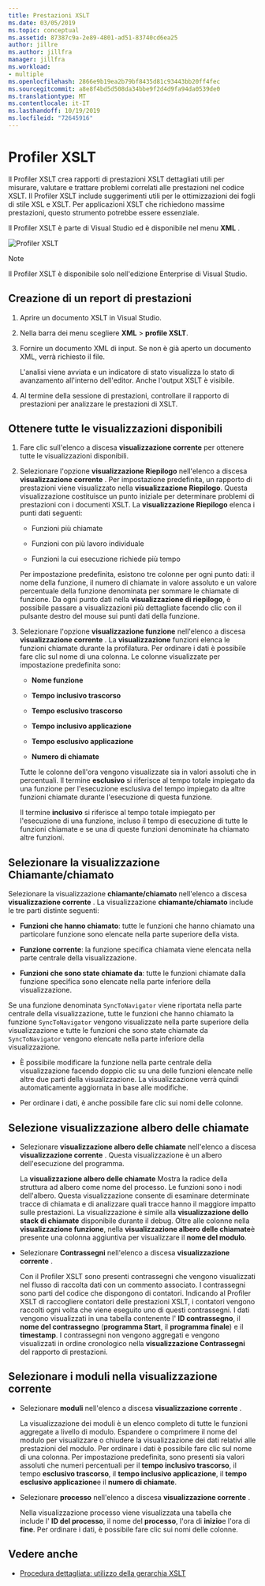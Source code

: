 ```yaml
---
title: Prestazioni XSLT
ms.date: 03/05/2019
ms.topic: conceptual
ms.assetid: 87387c9a-2e89-4801-ad51-83740cd6ea25
author: jillre
ms.author: jillfra
manager: jillfra
ms.workload:
- multiple
ms.openlocfilehash: 2866e9b19ea2b79bf8435d81c93443bb20ff4fec
ms.sourcegitcommit: a8e8f4bd5d508da34bbe9f2d4d9fa94da0539de0
ms.translationtype: MT
ms.contentlocale: it-IT
ms.lasthandoff: 10/19/2019
ms.locfileid: "72645916"
---
```

# <a name="the-xslt-profiler"></a>Profiler XSLT

Il Profiler XSLT crea rapporti di prestazioni XSLT dettagliati utili per misurare, valutare e trattare problemi correlati alle prestazioni nel codice XSLT. Il Profiler XSLT include suggerimenti utili per le ottimizzazioni dei fogli di stile XSL e XSLT. Per applicazioni XSLT che richiedono massime prestazioni, questo strumento potrebbe essere essenziale.

Il Profiler XSLT è parte di Visual Studio ed è disponibile nel menu **XML** .

![Profiler XSLT](../xml-tools/media/profile-xslt-menu.png)

> [!NOTE]
> Il Profiler XSLT è disponibile solo nell'edizione Enterprise di Visual Studio.

## <a name="create-a-performance-report"></a>Creazione di un report di prestazioni

1. Aprire un documento XSLT in Visual Studio.

2. Nella barra dei menu scegliere **XML**  > **profile XSLT**.

3. Fornire un documento XML di input. Se non è già aperto un documento XML, verrà richiesto il file.

   L'analisi viene avviata e un indicatore di stato visualizza lo stato di avanzamento all'interno dell'editor. Anche l'output XSLT è visibile.

4. Al termine della sessione di prestazioni, controllare il rapporto di prestazioni per analizzare le prestazioni di XSLT.

## <a name="get-all-available-views"></a>Ottenere tutte le visualizzazioni disponibili

1. Fare clic sull'elenco a discesa **visualizzazione corrente** per ottenere tutte le visualizzazioni disponibili.

2. Selezionare l'opzione **visualizzazione Riepilogo** nell'elenco a discesa **visualizzazione corrente** . Per impostazione predefinita, un rapporto di prestazioni viene visualizzato nella **visualizzazione Riepilogo**. Questa visualizzazione costituisce un punto iniziale per determinare problemi di prestazioni con i documenti XSLT. La **visualizzazione Riepilogo** elenca i punti dati seguenti:

   - Funzioni più chiamate

   - Funzioni con più lavoro individuale

   - Funzioni la cui esecuzione richiede più tempo

   Per impostazione predefinita, esistono tre colonne per ogni punto dati: il nome della funzione, il numero di chiamate in valore assoluto e un valore percentuale della funzione denominata per sommare le chiamate di funzione. Da ogni punto dati nella **visualizzazione di riepilogo**, è possibile passare a visualizzazioni più dettagliate facendo clic con il pulsante destro del mouse sui punti dati della funzione.

3. Selezionare l'opzione **visualizzazione funzione** nell'elenco a discesa **visualizzazione corrente** . La **visualizzazione** funzioni elenca le funzioni chiamate durante la profilatura. Per ordinare i dati è possibile fare clic sul nome di una colonna. Le colonne visualizzate per impostazione predefinita sono:

    - **Nome funzione**

    - **Tempo inclusivo trascorso**

    - **Tempo esclusivo trascorso**

    - **Tempo inclusivo applicazione**

    - **Tempo esclusivo applicazione**

    - **Numero di chiamate**

   Tutte le colonne dell'ora vengono visualizzate sia in valori assoluti che in percentuali. Il termine **esclusivo** si riferisce al tempo totale impiegato da una funzione per l'esecuzione esclusiva del tempo impiegato da altre funzioni chiamate durante l'esecuzione di questa funzione.

   Il termine **inclusivo** si riferisce al tempo totale impiegato per l'esecuzione di una funzione, incluso il tempo di esecuzione di tutte le funzioni chiamate e se una di queste funzioni denominate ha chiamato altre funzioni.

## <a name="select-callercallee-view"></a>Selezionare la visualizzazione Chiamante/chiamato

Selezionare la visualizzazione **chiamante/chiamato** nell'elenco a discesa **visualizzazione corrente** . La visualizzazione **chiamante/chiamato** include le tre parti distinte seguenti:

- **Funzioni che hanno chiamato**: tutte le funzioni che hanno chiamato una particolare funzione sono elencate nella parte superiore della vista.

- **Funzione corrente**: la funzione specifica chiamata viene elencata nella parte centrale della visualizzazione.

- **Funzioni che sono state chiamate da**: tutte le funzioni chiamate dalla funzione specifica sono elencate nella parte inferiore della visualizzazione.

Se una funzione denominata `SyncToNavigator` viene riportata nella parte centrale della visualizzazione, tutte le funzioni che hanno chiamato la funzione `SyncToNavigator` vengono visualizzate nella parte superiore della visualizzazione e tutte le funzioni che sono state chiamate da `SyncToNavigator` vengono elencate nella parte inferiore della visualizzazione.

- È possibile modificare la funzione nella parte centrale della visualizzazione facendo doppio clic su una delle funzioni elencate nelle altre due parti della visualizzazione. La visualizzazione verrà quindi automaticamente aggiornata in base alle modifiche.

- Per ordinare i dati, è anche possibile fare clic sui nomi delle colonne.

## <a name="select-call-tree-view"></a>Selezione visualizzazione albero delle chiamate

- Selezionare **visualizzazione albero delle chiamate** nell'elenco a discesa **visualizzazione corrente** . Questa visualizzazione è un albero dell'esecuzione del programma.

   La **visualizzazione albero delle chiamate** Mostra la radice della struttura ad albero come nome del processo. Le funzioni sono i nodi dell'albero. Questa visualizzazione consente di esaminare determinate tracce di chiamata e di analizzare quali tracce hanno il maggiore impatto sulle prestazioni. La visualizzazione è simile alla **visualizzazione dello stack di chiamate** disponibile durante il debug. Oltre alle colonne nella **visualizzazione funzione**, nella **visualizzazione albero delle chiamate**è presente una colonna aggiuntiva per visualizzare il **nome del modulo**.

- Selezionare **Contrassegni** nell'elenco a discesa **visualizzazione corrente** .

   Con il Profiler XSLT sono presenti contrassegni che vengono visualizzati nel flusso di raccolta dati con un commento associato. I contrassegni sono parti del codice che dispongono di contatori. Indicando al Profiler XSLT di raccogliere contatori delle prestazioni XSLT, i contatori vengono raccolti ogni volta che viene eseguito uno di questi contrassegni. I dati vengono visualizzati in una tabella contenente l' **ID contrassegno**, il **nome del contrassegno** (**programma Start**, il **programma finale**) e il **timestamp**. I contrassegni non vengono aggregati e vengono visualizzati in ordine cronologico nella **visualizzazione Contrassegni** del rapporto di prestazioni.

## <a name="select-modules-in-the-current-view"></a>Selezionare i moduli nella visualizzazione corrente

- Selezionare **moduli** nell'elenco a discesa **visualizzazione corrente** .

   La visualizzazione dei moduli è un elenco completo di tutte le funzioni aggregate a livello di modulo. Espandere o comprimere il nome del modulo per visualizzare o chiudere la visualizzazione dei dati relativi alle prestazioni del modulo. Per ordinare i dati è possibile fare clic sul nome di una colonna. Per impostazione predefinita, sono presenti sia valori assoluti che numeri percentuali per il **tempo inclusivo trascorso**, il tempo **esclusivo trascorso**, il **tempo inclusivo applicazione**, il **tempo esclusivo applicazione**e il **numero di chiamate**.

- Selezionare **processo** nell'elenco a discesa **visualizzazione corrente** .

   Nella visualizzazione processo viene visualizzata una tabella che include l' **ID del processo**, il nome del **processo**, l'ora di **inizio**e l'ora di **fine**. Per ordinare i dati, è possibile fare clic sui nomi delle colonne.

## <a name="see-also"></a>Vedere anche

- [Procedura dettagliata: utilizzo della gerarchia XSLT](../xml-tools/walkthrough-using-xslt-hierarchy.md)